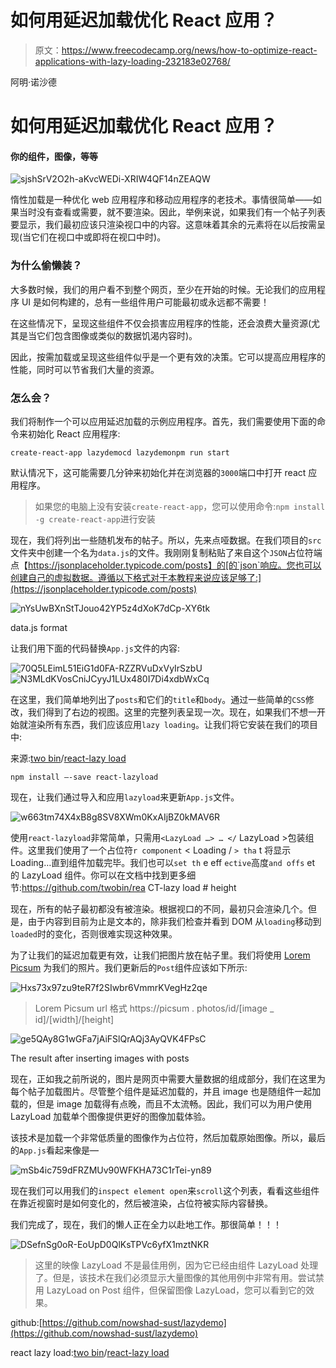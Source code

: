 # 如何用延迟加载优化 React 应用？

> 原文：<https://www.freecodecamp.org/news/how-to-optimize-react-applications-with-lazy-loading-232183e02768/>

阿明·诺沙德

# 如何用延迟加载优化 React 应用？

#### 你的组件，图像，等等

![sjshSrV2O2h-aKvcWEDi-XRIW4QF14nZEAQW](img/f4c1967d35157acd99fc2cf736b90fa1.png)

惰性加载是一种优化 web 应用程序和移动应用程序的老技术。事情很简单——如果当时没有查看或需要，就不要渲染。因此，举例来说，如果我们有一个帖子列表要显示，我们最初应该只渲染视口中的内容。这意味着其余的元素将在以后按需呈现(当它们在视口中或即将在视口中时)。

### 为什么偷懒装？

大多数时候，我们的用户看不到整个网页，至少在开始的时候。无论我们的应用程序 UI 是如何构建的，总有一些组件用户可能最初或永远都不需要！

在这些情况下，呈现这些组件不仅会损害应用程序的性能，还会浪费大量资源(尤其是当它们包含图像或类似的数据饥渴内容时)。

因此，按需加载或呈现这些组件似乎是一个更有效的决策。它可以提高应用程序的性能，同时可以节省我们大量的资源。

### 怎么会？

我们将制作一个可以应用延迟加载的示例应用程序。首先，我们需要使用下面的命令来初始化 React 应用程序:

```
create-react-app lazydemocd lazydemonpm run start
```

默认情况下，这可能需要几分钟来初始化并在浏览器的`3000`端口中打开 react 应用程序。

> 如果您的电脑上没有安装`create-react-app`，您可以使用命令:`npm install -g create-react-app`进行安装

现在，我们将列出一些随机发布的帖子。所以，先来点哑数据。在我们项目的`src`文件夹中创建一个名为`data.js`的文件。我刚刚复制粘贴了来自这个`JSON`占位符端点【https://jsonplaceholder.typicode.com/posts】的[的`json`响应。您也可以创建自己的虚拟数据。遵循以下格式对于本教程来说应该足够了:](https://jsonplaceholder.typicode.com/posts)

![nYsUwBXnStTJouo42YP5z4dXoK7dCp-XY6tk](img/e743b2d98a439e54fbb0fcf53ad38ec2.png)

data.js format

让我们用下面的代码替换`App.js`文件的内容:

![70Q5LEimL51EiG1d0FA-RZZRVuDxVyIrSzbU](img/da014313e00352773c088cca430a0060.png)![N3MLdKVosCniJCyyJ1LUx480I7Di4xdbWxCq](img/8e2aab24d6998e9273d7215f76485cec.png)

在这里，我们简单地列出了`posts`和它们的`title`和`body`。通过一些简单的`CSS`修改，我们得到了右边的视图。这里的完整列表呈现一次。现在，如果我们不想一开始就渲染所有东西，我们应该应用`lazy loading`。让我们将它安装在我们的项目中:

来源:[two bin](https://github.com/twobin)/[react-lazy load](https://github.com/twobin/react-lazyload)

```
npm install —-save react-lazyload
```

现在，让我们通过导入和应用`lazyload`来更新`App.js`文件。

![w663tm74X4xB8g8SV8XWm0KxAIjBZ0kMAV6R](img/3783386c21d8eb0ba293901f8acd0da4.png)

使用`react-lazyload`非常简单，只需用`<LazyLoad …> … </` LazyLoad >包装组件。这里我们使用了一个占位符`r component` < Loading / `> tha` t 将显示 Loading…直到组件加载完毕。我们也可以`set th` e eff `ective`高度`and offs` et 的 LazyLoad 组件。你可以在文档中找到更多细节:https://github.com/twobin/rea CT-lazy load # height

现在，所有的帖子最初都没有被渲染。根据视口的不同，最初只会渲染几个。但是，由于内容到目前为止是文本的，除非我们检查并看到 DOM 从`loading`移动到`loaded`时的变化，否则很难实现这种效果。

为了让我们的延迟加载更有效，让我们把图片放在帖子里。我们将使用 [Lorem Picsum](https://picsum.photos/) 为我们的照片。我们更新后的`Post`组件应该如下所示:

![Hxs73x97zu9teR7f2SIwbr6VmmrKVegHz2qe](img/979be08d4b8cad8193dc5176c7b69aca.png)

> Lorem Picsum url 格式
> https://picsum . photos/id/[image _ id]/[width]/[height]

![ge5QAy8G1wGFa7jAiFSlQrAQj3AyQVK4FPsC](img/3c8950151cb09764833a2e5df09da059.png)

The result after inserting images with posts

现在，正如我之前所说的，图片是网页中需要大量数据的组成部分，我们在这里为每个帖子加载图片。尽管整个组件是延迟加载的，并且 image 也是随组件一起加载的，但是 image 加载得有点晚，而且不太流畅。因此，我们可以为用户使用 LazyLoad 加载单个图像提供更好的图像加载体验。

该技术是加载一个非常低质量的图像作为占位符，然后加载原始图像。所以，最后的`App.js`看起来像是—

![mSb4ic759dFRZMUv90WFKHA73C1rTei-yn89](img/a863d62fe3db18e94349c9129fcf317b.png)

现在我们可以用我们的`inspect element open`来`scroll`这个列表，看看这些组件在靠近视窗时是如何变化的，然后被渲染，占位符被实际内容替换。

我们完成了，现在，我们的懒人正在全力以赴地工作。那很简单！！！

![DSefnSg0oR-EoUpD0QlKsTPVc6yfX1mztNKR](img/75a3daa50de67d9b661ad8f504ec8c0e.png)

> 这里的映像 LazyLoad 不是最佳用例，因为它已经由组件 LazyLoad 处理了。但是，该技术在我们必须显示大量图像的其他用例中非常有用。尝试禁用 LazyLoad on Post 组件，但保留图像 LazyLoad，您可以看到它的效果。

github:[https://github.com/nowshad-sust/lazydemo](https://github.com/nowshad-sust/lazydemo)

react lazy load:[two bin](https://github.com/twobin)/[react-lazy load](https://github.com/twobin/react-lazyload)